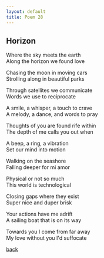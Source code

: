 ```yaml
---
layout: default
title: Poem 28
---
```


## Horizon

Where the sky meets the earth \
Along the horizon we found love

Chasing the moon in moving cars \
Strolling along in beautiful parks

Through satellites we communicate \
Words we use to reciprocate

A smile, a whisper, a touch to crave \
A melody, a dance, and words to pray

Thoughts of you are found rife within \
The depth of me calls you out when

A beep, a ring, a vibration \
Set our mind into motion

Walking on the seashore \
Falling deeper for mi amor

Physical or not so much \
This world is technological

Closing gaps where they exist \
Super nice and duper brisk

Your actions have me adrift \
A sailing boat that is on its way

Towards you I come from far away \
My love without you I'd suffocate


 [back](../index-page.html)